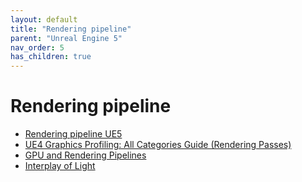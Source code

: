 ```yaml
---
layout: default
title: "Rendering pipeline"
parent: "Unreal Engine 5"
nav_order: 5
has_children: true
---
```


# Rendering pipeline
- [Rendering pipeline UE5](https://dev.epicgames.com/community/learning/tutorials/lyJK/unreal-engine-rendering-pipeline-ue5)
- [UE4 Graphics Profiling: All Categories Guide (Rendering Passes)](https://www.youtube.com/watch?v=C3lumWdwHmA)
- [GPU and Rendering Pipelines](https://unrealartoptimization.github.io/book/pipelines/)
- [Interplay of Light](https://interplayoflight.wordpress.com/)